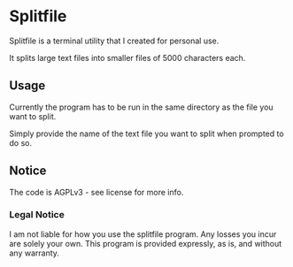 # Splitfile

Splitfile is a terminal utility that I created for personal use.

It splits large text files into smaller files of 5000 characters each.

## Usage

Currently the program has to be run in the same directory as the file you want to split.

Simply provide the name of the text file you want to split when prompted to do so.

## Notice

The code is AGPLv3 - see license for more info.

### Legal Notice

I am not liable for how you use the splitfile program.
Any losses you incur are solely your own.
This program is provided expressly, as is, and without any warranty.
